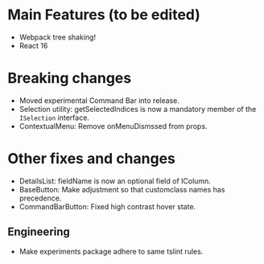[comment]: <> (Placeholder area for describing webpack)

# Main Features (to be edited)
* Webpack tree shaking!
* React 16

# Breaking changes
* Moved experimental Command Bar into release.
* Selection utility: getSelectedIndices is now a mandatory member of the `ISelection` interface.
* ContextualMenu: Remove onMenuDismssed from props.

# Other fixes and changes
* DetailsList: fieldName is now an optional field of IColumn.
* BaseButton: Make adjustment so that customclass names has precedence.
* CommandBarButton: Fixed high contrast hover state.

## Engineering
* Make experiments package adhere to same tslint rules.
